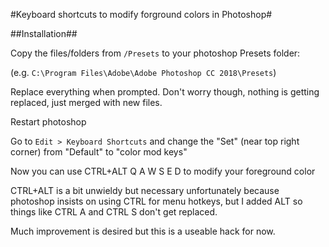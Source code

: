 #Keyboard shortcuts to modify forground colors in Photoshop#

##Installation##

Copy the files/folders from `/Presets` to your photoshop Presets folder:

(e.g. `C:\Program Files\Adobe\Adobe Photoshop CC 2018\Presets`)

Replace everything when prompted. Don't worry though, nothing is getting replaced, just merged with new files.

Restart photoshop

Go to `Edit > Keyboard Shortcuts` and change the "Set" (near top right corner) from "Default" to "color mod keys"

Now you can use CTRL+ALT Q A W S E D to modify your foreground color

CTRL+ALT is a bit unwieldy but necessary unfortunately because photoshop insists on using CTRL for menu hotkeys, but I added ALT so things like CTRL A and CTRL S don't get replaced.

Much improvement is desired but this is a useable hack for now.